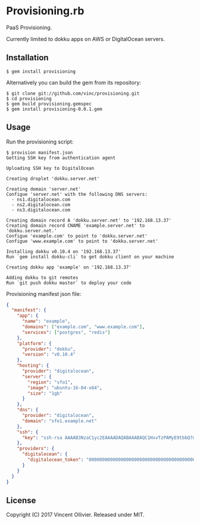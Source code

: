 Provisioning.rb
===============

PaaS Provisioning.

Currently limited to dokku apps on AWS or DigitalOcean servers.


Installation
------------

    $ gem install provisioning

Alternatively you can build the gem from its repository:

    $ git clone git://github.com/vinc/provisioning.git
    $ cd provisioning
    $ gem build provisioning.gemspec
    $ gem install provisioning-0.0.1.gem

Usage
-----

Run the provisioning script:

    $ provision manifest.json
    Getting SSH key from authentication agent

    Uploading SSH key to DigitalOcean

    Creating droplet 'dokku.server.net'

    Creating domain 'server.net'
    Configue 'server.net' with the following DNS servers:
      - ns1.digitalocean.com
      - ns2.digitalocean.com
      - ns3.digitalocean.com

    Creating domain record A 'dokku.server.net' to '192.168.13.37'
    Creating domain record CNAME 'example.server.net' to 'dokku.server.net.'
    Configue 'example.com' to point to 'dokku.server.net'
    Configue 'www.example.com' to point to 'dokku.server.net'

    Installing dokku v0.10.4 on '192.168.13.37'
    Run `gem install dokku-cli` to get dokku client on your machine

    Creating dokku app 'example' on '192.168.13.37'

    Adding dokku to git remotes
    Run `git push dokku master` to deploy your code

Provisioning manifest json file:

```json
{
  "manifest": {
    "app": {
      "name": "example",
      "domains": ["example.com", "www.example.com"],
      "services": ["postgres", "redis"]
    },
    "platform": {
      "provider": "dokku",
      "version": "v0.10.4"
    },
    "hosting": {
      "provider": "digitalocean",
      "server": {
        "region": "sfo1",
        "image": "ubuntu-16-04-x64",
        "size": "1gb"
      }
    },
    "dns": {
      "provider": "digitalocean",
      "domain": "sfo1.example.net"
    },
    "ssh": {
      "key": "ssh-rsa AAAAB3NzaC1yc2EAAAADAQABAAABAQC1HxvTzPAMyE9tbbQ7drVYVEnrd1ViKZfOWTwrtGNX1vS7xJvpiNnAaabw0bPAtNV/fK7U/saIKJLkWVVpyf51rYS+YzBM3ZAexGyFqJKpKc9869A1O4Qih+bhTaoEEp7m31HZNY3QFmqxCIS69UE2bsMZgUr+rr+0uQqSkdQDQrBh8wDeFL6WkgkMuWg8ni9UP8JIQPRxkg232WC9r1mZ1KVlxRfesS9iY+Xu3MiGVMbo3mQbN1YzT6TQybG5SryBeRVQZTvwonumJS4ufPH9B1BGxQ1R24jDwFY0j1d5NQp1rr2OGax+EzNI/bUKvWcem/VI5uZ4Bev9IPqbvPbV example@provisioning.sh"
    },
    "providers": {
      "digitalocean": {
        "digitalocean_token": "0000000000000000000000000000000000000000000000000000000000000000"
      }
    }
  }
}
```


License
-------

Copyright (C) 2017 Vincent Ollivier. Released under MIT.
